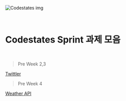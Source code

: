 ![Codestates img](./image/codestates_logo_thumbnail.png)

<br />

# Codestates Sprint 과제 모음

<br />

> Pre Week 2,3

[Twittler](https://Woogie-94.github.io/CodeStates/Pre_Twittler)

> Pre Week 4

[Weather API](https://Woogie-94.github.io/CodeStates/Pre_Weather_api)
